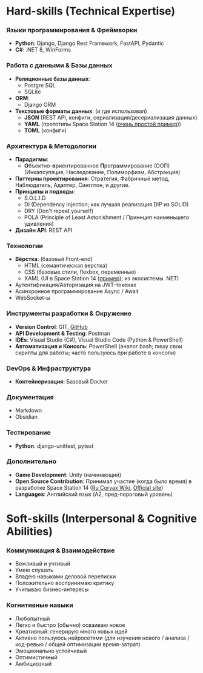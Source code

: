 # Hard-skills (Technical Expertise)
### Языки программирования & Фреймворки
- **Python**: Django, Django Rest Framework, FastAPI, Pydantic
- **C#**: .NET 8, WinForms

### Работа с данными & Базы данных
- **Реляционные базы данных**:
	- Postgre SQL
	- SQLite
- **ORM**:
	- Django ORM
- **Текстовые форматы данных**: (и где использовал)
  - **JSON** (REST API, конфиги, сериализация/десериализация данных)
  - **YAML** (прототипы Space Station 14 ([очень простой пример](https://docs.spacestation14.com/en/ss14-by-example/adding-a-simple-bikehorn.html#how-do-i-make-an-entity-and-give-it-components)))
  - **TOML** (конфиги)
 
### Архитектура & Методологии
- **Парадигмы**:
	- **О**бъектно-**о**риентированное **П**рограммирование (ООП) (Инкапсуляция, Наследование, Полиморфизм, Абстракция)
- **Паттерны проектирования**: Стратегия, Фабричный метод, Наблюдатель, Адаптер, Синглтон, и другие.
- **Принципы и подходы**:
	- S.O.L.I.D
	- DI (Dependency Injection; как лучшая реализация DIP из SOLID)
	- DRY (Don't repeat yourself)
	- POLA (Principle of Least Astonishment / Приннцип наименьшего удивления)
- **Дизайн API**: REST API

### Технологии
- **Вёрстка**: (базовый Front-end) 
  - HTML (семантическая верстка)  
  - CSS (базовые стили, flexbox, переменные)
  - XAML (UI в Space Station 14 ([пример](https://docs.spacestation14.com/en/robust-toolbox/user-interface.html?highlight=UI#xaml-ui)); из экосистемы .NET)
- Аутентификация/Авторизация на JWT-токенах
- Асинхронное программирование Async / Await
- WebSocket-ы

### Инструменты разработки & Окружение
- **Version Control**: GIT, [GitHub](https://github.com/SpyDev14)
- **API Development & Testing**: Postman
- **IDEs**: Visual Studio (C#), Visual Studio Code (Python & PowerShell)
- **Автоматизация и Консоль**: PowerShell (аналог bash; пишу свои скрипты для работы; часто пользуюсь при работе в консоли)

### DevOps & Инфраструктура
- **Контейнеризация**: Базовый Docker

### Документация
- Markdown
- Obsidian

### Тестирование
- **Python**: django-unittest, pytest

### Дополнительно
- **Game Development**: Unity (начинающий)
- **Open Source Contribution**: Принимал участие (когда было время) в разработке Space Station 14 ([Ru Corvax Wiki](https://station14.ru/wiki/Заглавная_страница), [Official site](https://spacestation14.com/))
- **Languages**: Английский язык (A2, пред-пороговый уровень)

# Soft-skills (Interpersonal & Cognitive Abilities)
### Коммуникация & Взаимодействие
- Вежливый и учтивый
- Умею слушать
- Владею навыками деловой переписки
- Положительно воспринимаю критику
- Учитываю бизнес-интересы

### Когнитивные навыки
- Любопытный
- Легко и быстро (обычно) осваиваю новое
- Креативный: генерирую много новых идей
- Активно пользуюсь нейросетями (для изучения нового / анализа / код-ревью / общей оптимизации время-затрат)
- Эмоционально устойчивый
- Оптимистичный
- Амбициозный
